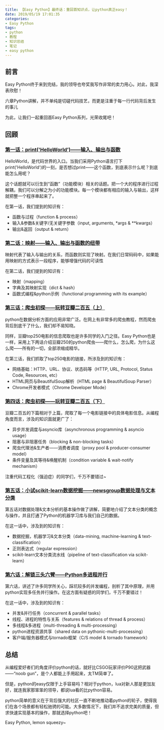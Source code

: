 ```yaml
---
title: 【Easy Python】最终话：重回首知识点，让python真正easy！
date: 2019/05/19 17:01:35
categories:
- Easy Python
tags:
- python
- 教程
- 知识总结
- 笔记
- easy python
---
```


## 前言

Easy Python终于来到完结，我的领导也夸奖我写作非常的卖力用心。对此，我深表欣慰！

六章Python讲解，并不单纯是切磋代码技艺，而更是注重于每一行代码背后发生的事儿

为此，让我们一起重回首Easy Python系列，光荣收尾吧！

## 回顾

<!-- more -->

### [第一话：print('HelloWorld')——输入、输出与函数](https://utmhikari.github.io/2019/03/09/easypython/i)

HelloWorld，是代码世界的入口。当我们采用Python语言打下print('HelloWorld')的一刻，是否想过print——这个函数，到底表示什么呢？到底能怎么用呢？

这个话题就可以衍生到“函数”（功能模块）相关的话题。把一个大的程序进行过程解耦，我们可以分解之为小的功能模块。每一个模块都有相应的输入与输出，这样就把整一个程序串起来了。

在第一话，我们提到的知识有：

- 函数与过程（function & process）
- 输入&参数&关键字/无关键字参数（input, arguments, *args & **kwargs）
- 输出&返回（output & return）

### [第二话：映射——输入、输出与函数的纽带](https://utmhikari.github.io/2019/03/16/easypython/ii)

映射代表了输入与输出的关系，而函数则实现了映射。在我们日常码码中，如果能用映射的方式表示一段程序，能够增强代码的可读性

在第二话，我们提到的知识有：

- 映射（mapping）
- 字典及其映射实现（dict & hash）
- 函数式编程&python示例（functional programming with its example）

### [第三话：爬虫初探——玩转豆瓣二百五（上）](https://utmhikari.github.io/2019/03/31/easypython/iii)

python在数据分析方面的应用非常广泛。在网上有非常多的爬虫教程，然而爬虫背后到底干了什么，我们却不易知晓。

同样，豆瓣top250电影的信息爬取也是许多同学的入门之径。Easy Python也是一样，采用上下两话介绍豆瓣250的python爬虫——爬什么，怎么爬，为什么这么爬——所有的一切，全部浓缩成精华。

在第三话，我们抓取了top250电影的链接，所涉及到的知识有：

- 网络基础：HTTP、URL、协议、状态码等（HTTP, URL, Protocol, Status Code, Resources, etc）
- HTML网页与BeautifulSoup解析（HTML page & BeautifulSoup Parser）
- Chrome开发者模式（Chrome Developer Mode）

### [第四话：爬虫初探——玩转豆瓣二百五（下）](https://utmhikari.github.io/2019/03/31/easypython/iv)

豆瓣二百五的下篇相对于上篇，爬取了每一个电影链接中的具体电影信息。从编程角度而言，涉及的知识面就更广了：

- 异步并发调度与asyncio库（asynchronous programming & asyncio usage）
- 阻塞与非阻塞任务（blocking & non-blocking tasks）
- 爬虫代理池&生产者——消费者调度（proxy pool & producer-consumer model）
- 条件变量及其等待&唤醒机制（condition variable & wait-notify mechanism）

注重代码工程化（强迫症）的同学们，千万不要错过~

### [第五话：小试scikit-learn数据挖掘——newsgroup数据处理与文本分类](https://utmhikari.github.io/2019/04/14/easypython/v)

第五话对数据处理&文本分析的基本操作做了讲解，简要地介绍了文本分类的概念与操作，并且打通了Python的机器学习库与我们自己的数据。

在这一话中，涉及到的知识有：

- 数据挖掘，机器学习&文本分类（data-mining, machine-learning & text-classification）
- 正则表达式（regular expression）
- scikit-learn文本分类流水线（pipeline of text-classification via scikit-learn）

### [第六话：解锁三头六臂——Python多进程并行](https://utmhikari.github.io/2019/05/11/easypython/vi)

第六话，讲述了许多同学所关心，踩坑较多的并发编程，剖析了其中原理，并用python实现多任务并行操作。在这方面有疑惑的同学们，千万不要错过！

在这一话中，涉及到的知识有：

- 并发&并行任务（concurrent & parallel tasks）
- 线程、进程的特性与关系（features & relations of thread & process）
- 多线程&多进程（multi-threading & multi-processing）
- python进程资源共享（shared data on pythonic-multi-processing）
- 客户端/服务器模式与tornado框架（C/S model & tornado framework）

## 总结

从编程爱好者们的角度评价python的话，就好比CSGO玩家评价P90这把武器——“noob gun”，是个人都能上手用起来，太TM简单了。

但是，python的easy仅限于上手容易吗？相对于python，lua对新人那是更加友好，就连我家那笨笨的领导，都说lua看的比python容易。

python简单的意义在于背后强大的社区一直不断地推动着python的轮子，使得我们在各个场景都有轻松驰骋的可能。大多数情况下，我们并不追求完美的质量，但求快速实现基本的操作，那就选择python吧！

Easy Python, lemon squeezy~
